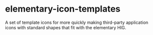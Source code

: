 # elementary-icon-templates
A set of template icons for more quickly making third-party application icons with standard shapes that fit with the elementary HIG.
